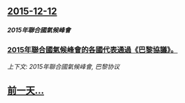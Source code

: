 ## [2015-12-12](/news/2015/12/12/index.md)

##### 2015年聯合國氣候峰會
### [2015年聯合國氣候峰會的各國代表通過《巴黎協議》。 ](/news/2015/12/12/2015年聯合國氣候峰會的各國代表通過-巴黎協議.md)
_上下文: 2015年聯合國氣候峰會, 巴黎协议_

## [前一天...](/news/2015/12/11/index.md)

